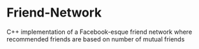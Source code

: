 # Friend-Network
C++ implementation of a Facebook-esque friend network where recommended friends are based on number of mutual friends
